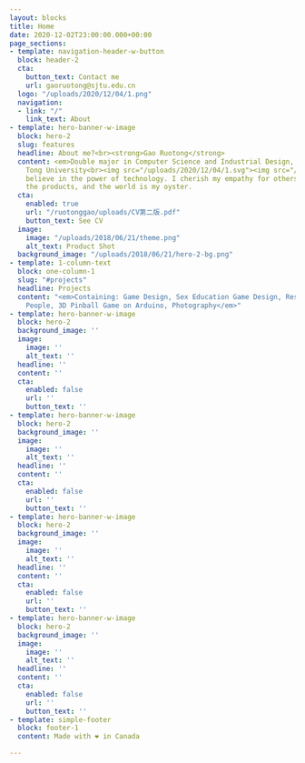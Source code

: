 ```yaml
---
layout: blocks
title: Home
date: 2020-12-02T23:00:00.000+00:00
page_sections:
- template: navigation-header-w-button
  block: header-2
  cta:
    button_text: Contact me
    url: gaoruotong@sjtu.edu.cn
  logo: "/uploads/2020/12/04/1.png"
  navigation:
  - link: "/"
    link_text: About
- template: hero-banner-w-image
  block: hero-2
  slug: features
  headline: About me?<br><strong>Gao Ruotong</strong>
  content: <em>Double major in Computer Science and Industrial Design, Shanghai Jiao
    Tong University<br><img src="/uploads/2020/12/04/1.svg"><img src="/uploads/2018/06/21/product-shot-1.png"><br></em>I
    believe in the power of technology. I cherish my empathy for others. <br>Gamify
    the products, and the world is my oyster.
  cta:
    enabled: true
    url: "/ruotonggao/uploads/CV第二版.pdf"
    button_text: See CV
  image:
    image: "/uploads/2018/06/21/theme.png"
    alt_text: Product Shot
  background_image: "/uploads/2018/06/21/hero-2-bg.png"
- template: 1-column-text
  block: one-column-1
  slug: "#projects"
  headline: Projects
  content: "<em>Containing: Game Design, Sex Education Game Design, Research on Blind
    People, 3D Pinball Game on Arduino, Photography</em>"
- template: hero-banner-w-image
  block: hero-2
  background_image: ''
  image:
    image: ''
    alt_text: ''
  headline: ''
  content: ''
  cta:
    enabled: false
    url: ''
    button_text: ''
- template: hero-banner-w-image
  block: hero-2
  background_image: ''
  image:
    image: ''
    alt_text: ''
  headline: ''
  content: ''
  cta:
    enabled: false
    url: ''
    button_text: ''
- template: hero-banner-w-image
  block: hero-2
  background_image: ''
  image:
    image: ''
    alt_text: ''
  headline: ''
  content: ''
  cta:
    enabled: false
    url: ''
    button_text: ''
- template: hero-banner-w-image
  block: hero-2
  background_image: ''
  image:
    image: ''
    alt_text: ''
  headline: ''
  content: ''
  cta:
    enabled: false
    url: ''
    button_text: ''
- template: simple-footer
  block: footer-1
  content: Made with ❤︎ in Canada

---
```

